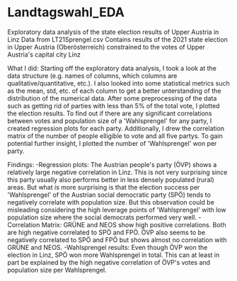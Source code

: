 # Landtagswahl_EDA
Exploratory data analysis of the state election results of  Upper Austria in Linz 
Data from LT21Sprengel.csv 
Contains results of the 2021 state election in Upper Austria (Oberösterreich) constrained to the votes of Upper Austria's capital city Linz

What I did:
Starting off the exploratory data analysis, I took a look at the data structure (e.g. names of columns, which columns are qualitative/quantitative, etc.). I also looked into some statistical metrics such as the mean, std, etc. of each column to get a better unterstanding of the distribution of the numerical data.
After some preprocessing of the data such as getting rid of parties with less than 5% of the total vote, I plotted the election results. 
To find out if there are any significant correlations between votes and population size of a 'Wahlsprengel' for any party, I created regression plots for each party.
Additionally, I drew the correlation matrix of the number of people elligible to vote and all five partys. 
To gain potential further insight, I plotted the number of 'Wahlsprengel' won per party.

Findings:
-Regression plots:
The Austrian people's party (ÖVP) shows a relatively large negative correlation in Linz. This is not very surprising since this party usually also performs better in less densely populated (rural) areas. 
But what is more surprising is that the election success per 'Wahlsprengel' of the Austrian social democratic party (SPÖ) tends to negatively correlate with population size. But this observation could be misleading considering the high leverage points of 'Wahlsprengel' with low population size where the social democrats performed very well.
-Correlation Matrix:
GRÜNE and NEOS show high positive correlations. Both are high negative correlated to SPÖ and FPÖ. ÖVP also seems to be negatively correlated to SPÖ and FPÖ but shows almost no correlation with GRÜNE and NEOS. 
-Wahlsprengel results: 
Even though ÖVP won the election in Linz, SPÖ won more Wahlsprengel in total. This can at least in part be explained by the high negative correlation of ÖVP's votes and population size per Wahlsprengel. 
